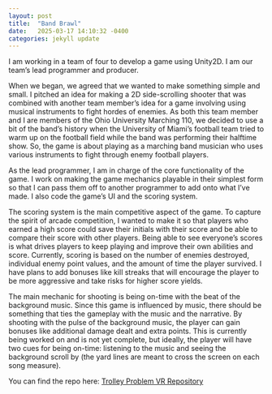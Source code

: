 ```yaml
---
layout: post
title:  "Band Brawl"
date:   2025-03-17 14:10:32 -0400
categories: jekyll update
---
```


I am working in a team of four to develop a game using Unity2D. I am our team’s lead programmer and producer. 

When we began, we agreed that we wanted to make something simple and small. I pitched an idea for making a 2D side-scrolling shooter that was combined with another team member’s idea for a game involving using musical instruments to fight hordes of enemies. As both this team member and I are members of the Ohio University Marching 110, we decided to use a bit of the band’s history when the University of Miami’s football team tried to warm up on the football field while the band was performing their halftime show. So, the game is about playing as a marching band musician who uses various instruments to fight through enemy football players. 

As the lead programmer, I am in charge of the core functionality of the game. I work on making the game mechanics playable in their simplest form so that I can pass them off to another programmer to add onto what I’ve made. I also code the game’s UI and the scoring system. 

The scoring system is the main competitive aspect of the game. To capture the spirit of arcade competition, I wanted to make it so that players who earned a high score could save their initials with their score and be able to compare their score with other players. Being able to see everyone’s scores is what drives players to keep playing and improve their own abilities and score. Currently, scoring is based on the number of enemies destroyed, individual enemy point values, and the amount of time the player survived. I have plans to add bonuses like kill streaks that will encourage the player to be more aggressive and take risks for higher score yields. 

The main mechanic for shooting is being on-time with the beat of the background music. Since this game is influenced by music, there should be something that ties the gameplay with the music and the narrative. By shooting with the pulse of the background music, the player can gain bonuses like additional damage dealt and extra points. This is currently being worked on and is not yet complete, but ideally, the player will have two cues for being on-time: listening to the music and seeing the background scroll by (the yard lines are meant to cross the screen on each song measure). 

You can find the repo here: <a href="https://github.com/gl-rukwa/BandBrawlers"> Trolley Problem VR Repository </a> 
